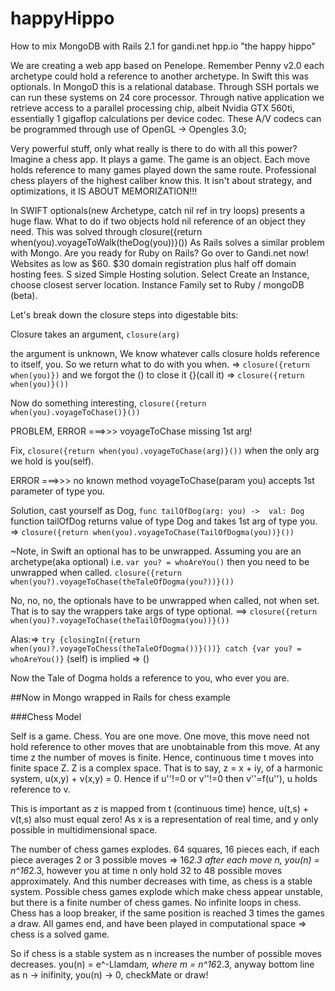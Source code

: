 # happyHippo
How to mix MongoDB with Rails 2.1 for gandi.net hpp.io "the happy hippo"

We are creating a web app based on Penelope. Remember Penny v2.0 each archetype could hold a reference to another archetype. In Swift this was optionals. In MongoD this is a relational database. Through SSH portals we can run these systems on 24 core processor. Through native application we retrieve access to a parallel processing chip, albeit Nvidia GTX 560ti, essentially 1 gigaflop calculations per device codec. These A/V codecs can be programmed through use of OpenGL -> Opengles 3.0; 

Very powerful stuff, only what really is there to do with all this power? Imagine a chess app. It plays a game. The game is an object. Each move holds reference to many games played down the same route. Professional chess players of the highest caliber know this. It isn't about strategy, and optimizations, it IS ABOUT MEMORIZATION!!!

In SWIFT optionals(new Archetype, catch nil ref in try loops) presents a huge flaw. What to do if two objects hold nil reference of an object they need. This was solved through closure({return when(you).voyageToWalk(theDog(you))}()) As Rails solves a similar problem with Mongo. Are you ready for Ruby on Rails? Go over to Gandi.net now! Websites as low as $60. $30 domain registration plus half off domain hosting fees. S sized Simple Hosting solution. Select Create an Instance, choose closest server location. Instance Family set to Ruby / mongoDB (beta). 

Let's break down the closure steps into digestable bits:

Closure takes an argument, `closure(arg)`

the argument is unknown, We know whatever calls closure holds reference to itself, you. So we return what to do with you when. => `closure({return when(you)})` and we forgot the () to close it {}(call it) => `closure({return when(you)}())`

Now do something interesting, `closure({return when(you).voyageToChase()}())`

PROBLEM, ERROR ===>>> voyageToChase missing 1st arg!

Fix, `closure({return when(you).voyageToChase(arg)}())` when the only arg we hold is you(self).

ERROR ===>>> no known method voyageToChase(param you) accepts 1st parameter of type you.

Solution, cast yourself as Dog, `func tailOfDog(arg: you) ->  val: Dog` function tailOfDog returns value of type Dog and takes 1st arg of type you. => `closure({return when(you).voyageToChase(TailOfDogma(you))}())`

~Note, in Swift an optional has to be unwrapped. Assuming you are an archetype(aka optional) i.e. `var you? = whoAreYou()` then you need to be unwrapped when called. `closure({return when(you?).voyageToChase(theTaleOfDogma(you?))}())`

No, no, no, the optionals have to be unwrapped when called, not when set. That is to say the wrappers take args of type optional. ==> `closure({return when(you)?.voyageToChase(theTailOfDogma(you))}())`

Alas:=>  `try {closingIn({return when(you)?.voyageToChess(theTaleOfDogma())}())} catch {var you? = whoAreYou()}` (self) is implied => ()

Now the Tale of Dogma holds a reference to you, who ever you are.

##Now in Mongo wrapped in Rails for chess example

###Chess Model

Self is a game. Chess. You are one move. One move, this move need not hold reference to other moves that are unobtainable from this move. At any time z the number of moves is finite. Hence, continuous time t moves into finite space Z. Z is a complex space. That is to say, z = x + iy, of a harmonic system, u(x,y) + v(x,y) = 0. Hence if u''!=0 or v''!=0 then v''=f(u''), u holds reference to v. 

This is important as  z is mapped from t (continuous time) hence, u(t,s) + v(t,s) also must equal zero! As x is a representation of real time, and y only possible in multidimensional space.

The number of chess games explodes. 64 squares, 16 pieces each, if each piece averages 2 or 3 possible moves => 16*2.3 after each move n, you(n) = n^16*2.3, however you at time n only hold 32 to 48 possible moves approximately. And this number decreases with time, as chess is a stable system. Possible chess games explode which make chess appear unstable, but there is a finite number of chess games. No infinite loops in chess. Chess has a loop breaker, if the same position is reached 3 times the games a draw. All games end, and have been played in computational space => chess is a solved game. 

So if chess is a stable system as n increases the number of possible moves decreases. you(n) = e^-Llamda*m, where m = n^16*2.3, anyway bottom line as n -> inifinity, you(n) -> 0, checkMate or draw!










